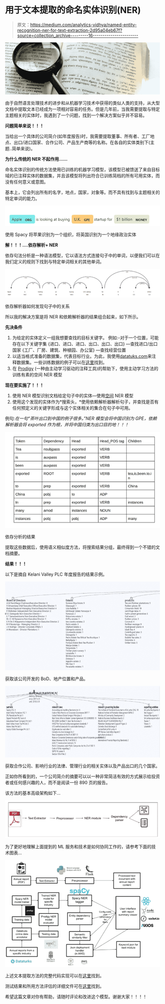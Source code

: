 # 用于文本提取的命名实体识别(NER)

> 原文：<https://medium.com/analytics-vidhya/named-entity-recognition-ner-for-text-extraction-2d95a04eb67f?source=collection_archive---------16----------------------->

![](img/1d8e2743c29e39a260624d7189799f82.png)

由于自然语言处理技术的进步和从机器学习技术中获得的类似人类的支持，从大型文档中提取文本已经成为一项相对容易的任务。但是几年前，当我需要提取与特定主题相关的实体时，我遇到了一个问题，找到一个解决方案似乎并不容易。

**问题简单来说！！！**

当给出一个具体的公司简介(如年度报告)时，我需要提取董事、所有者、工厂地点、出口/进口国家、合作公司、产品生产商等的名称。在各自的实体类别下(主题..简单来说)。

**为什么传统的 NER 不起作用……**

命名实体识别的传统方法使用已训练的机器学习模型，该模型已被馈送了来自目标域的已注释实体的数据集，并且该模型将列出符合已训练简档的所有可用实体，而没有任何意义或意图。

基本上，它会列出所有的名字，地点，国家，对象等。而不具有找到与主题相关的特定单词的能力。

![](img/bcadc69bf5bdf33d8d078bf8a96a62c4.png)

使用 Spacy 将苹果识别为一个组织，将英国识别为一个地缘政治实体

**解！！！….依存解析+ NER**

依存句法分析是一种语法模型，它以语法方式连接句子中的单词，以便我们可以在我们定义的规则下找到与特定单词相关的其他单词。

![](img/aae03ebdc31a9d639dc397d85583a08d.png)

依存解析器如何发现句子中的关系

所以我的解决方案是将 NER 和依赖解析器的结果组合起来，如下所示。

**先决条件**

1.  为给定的实体定义一组我想要查找的目标关键字。
    例如:-对于一个位置，可能存在以下关键字集
    {进口、进口、进口、出口、出口、出口} —查找进口/出口国家
    {工厂、厂房、建筑、种植园、办公室} —查找经营位置
2.  以适当格式准备的数据集，代表目标行业。为此，我使用[datatuks.com](https://dataturks.com/)来注释数据集。一些训练数据的例子可以在[这里](https://github.com/AeshanaShalindra/final_year_project/tree/master/tarining)找到。
3.  在 [Prodigy](https://prodi.gy/) (一种由主动学习驱动的注释工具)的帮助下，使用主动学习方法的训练有素的空间 NER 模型

**现在要实施了！！！**

1.  使用 NER 模型识别文档给定句子中的实体—使用[空间](https://spacy.io/usage/linguistic-features#named-entities) NER 模型
2.  使用这个发现的实体作为*搜索头，*使用依赖解析器解析句子，并查找是否有任何预定义的关键字形成与这个实体相关的集合在句子中可用。

例句:*在一句“茶叶出口到中国的例子很多。”NER 模型会将中国识别为 GPE，依赖解析器会将 exported 作为根，并将中国归类为出口目的地！！！*

![](img/6a18e9cc0cb4841fc3cc33c4083ededf.png)

依存分析的结果

提取这些数据后，使用语义相似度方法，将搜索结果分组，最终得到一个不错的文档摘要。

**结果！！！**

以下是摘自 Kelani Valley PLC 年度报告的结果示例。

![](img/39a8b8fca7f6a101c9b9c8041f81e6c7.png)

获取该公司开发的 BoD、地产位置和产品。

![](img/15c2b9d215bd8532171032085f65fcaf.png)

获取合作公司、影响行业的法律、管理行业的相关实体以及产品出口的几个国家。

正如你所看到的，一个公司简介的摘要可以以一种非常简洁有效的方式展示给投资者或任何感兴趣的人，而不是阅读一份 890 页的报告。

该方法的基本高级架构如下…

![](img/fdc8d596655e4380bcc01d619a29cee1.png)

为了更好地理解上面提到的 ML 服务和技术是如何协同工作的，请参考下面的技术图表…

![](img/920722594ad7841ea1c157030ace3651.png)

上述文本提取方法的完整代码实现可以在[这里](https://github.com/AeshanaShalindra/final_year_project)找到。

测试结果和所用方法评估的详细文件可在[这里](https://drive.google.com/file/d/11bAN9Uzyepn1jxDSMeX0lBudl_q09Xwk/view?usp=sharing)找到。

希望这篇文章对你有帮助，请随时评论和改进这个模型。谢谢大家！！！！